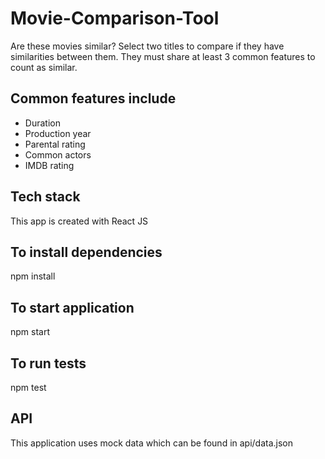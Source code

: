 # Movie-Comparison-Tool
Are these movies similar? Select two titles to compare if they have similarities between them. They must share at least 3 common features to count as similar.

## Common features include
- Duration
- Production year
- Parental rating
- Common actors
- IMDB rating

## Tech stack
This app is created with React JS

## To install dependencies
npm install

## To start application
npm start

## To run tests
npm test

## API
This application uses mock data which can be found in api/data.json